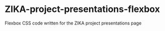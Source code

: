 # ZIKA-project-presentations-flexbox
Flexbox CSS code written for the ZIKA project presentations page
